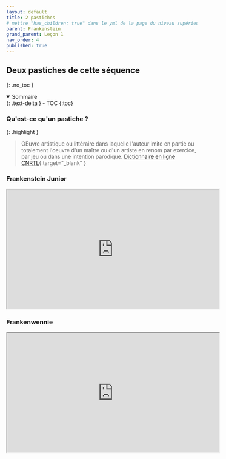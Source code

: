 ```yaml
---
layout: default
title: 2 pastiches
# mettre "has_children: true" dans le yml de la page du niveau supérieur
parent: Frankenstein
grand_parent: Leçon 1
nav_order: 4
published: true
---
```

## Deux pastiches de cette séquence
{: .no_toc }

<details open markdown="block">
  <summary>
    Sommaire
  </summary>
  {: .text-delta }
- TOC
{:toc}
</details>

### Qu'est-ce qu'un pastiche ?

{: .highlight }
> OEuvre artistique ou littéraire dans laquelle l'auteur imite en partie ou totalement l'oeuvre d'un maître ou d'un artiste en renom par exercice, par jeu ou dans une intention parodique.
> [Dictionnaire en ligne CNRTL](https://www.cnrtl.fr/definition/pastiche){:target="_blank" }

### Frankenstein Junior

<iframe src="https://drive.google.com/file/d/1w9UCHUB3ocag649eJCCR17ixyecRHy25/preview" width="560" height="315" allow="autoplay"></iframe>

### Frankenwennie

<iframe src="https://drive.google.com/file/d/1w1onmjyTTDQCdNE9zDwSd47cNuEB1wJL/preview" width="560" height="315" allow="autoplay"></iframe>
